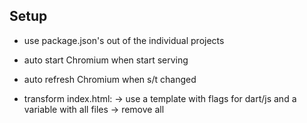 ## Setup
- use package.json's out of the individual projects

- auto start Chromium when start serving
- auto refresh Chromium when s/t changed
- transform index.html:
  -> use a template with flags for dart/js and a variable with all files
  -> remove all <script> tags, just leave main.dart!
  -> auto create it as well!